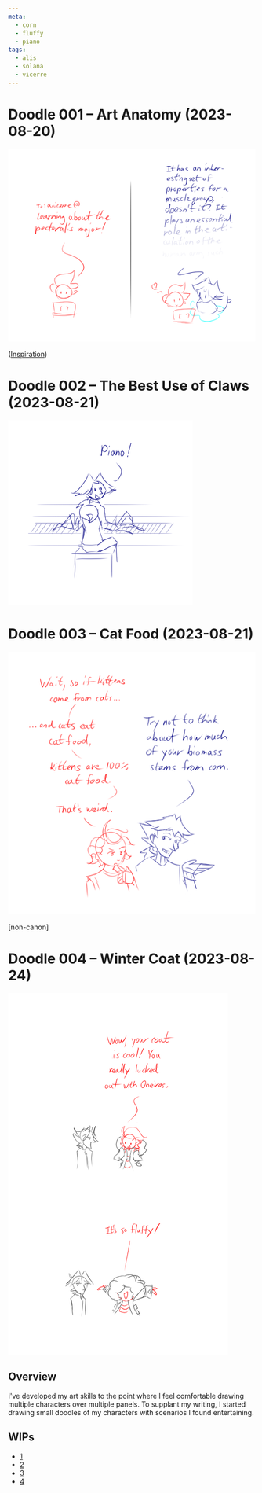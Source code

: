 ```yaml
---
meta:
  - corn
  - fluffy
  - piano
tags:
  - alis
  - solana
  - vicerre
---
```


# Doodle 001 – Art Anatomy (2023-08-20)

<img src="assets/2023-08-20_image-089.png">

([Inspiration](https://twitter.com/mcapriglioneart/status/1685687719899402240))

# Doodle 002 – The Best Use of Claws (2023-08-21)

<img src="assets/2023-08-21_image-090.png">

# Doodle 003 – Cat Food (2023-08-21)

<img src="assets/2023-08-21_image-091.png">

[non-canon]

# Doodle 004 – Winter Coat (2023-08-24)

<img src="assets/2023-08-24_image-092.png">

## Overview

I've developed my art skills to the point where I feel comfortable drawing multiple characters over multiple panels. To supplant my writing, I started drawing small doodles of my characters with scenarios I found entertaining.

## WIPs

- [1](https://cdn.discordapp.com/attachments/1031694106717589544/1142984189701017710/image.png)
- [2](https://cdn.discordapp.com/attachments/1031694106717589544/1143158713763504249/image.png)
- [3](https://cdn.discordapp.com/attachments/1020875112045613217/1143340880581906512/image.png)
- [4](https://cdn.discordapp.com/attachments/1031694106717589544/1144448206323855431/image.png)
